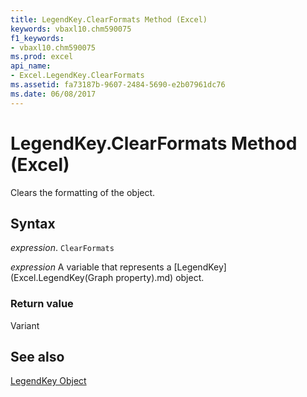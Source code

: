 ```yaml
---
title: LegendKey.ClearFormats Method (Excel)
keywords: vbaxl10.chm590075
f1_keywords:
- vbaxl10.chm590075
ms.prod: excel
api_name:
- Excel.LegendKey.ClearFormats
ms.assetid: fa73187b-9607-2484-5690-e2b07961dc76
ms.date: 06/08/2017
---
```



# LegendKey.ClearFormats Method (Excel)

Clears the formatting of the object.


## Syntax

 _expression_. `ClearFormats`

 _expression_ A variable that represents a [LegendKey](Excel.LegendKey(Graph property).md) object.


### Return value

Variant


## See also


[LegendKey Object](Excel.LegendKey(object).md)

